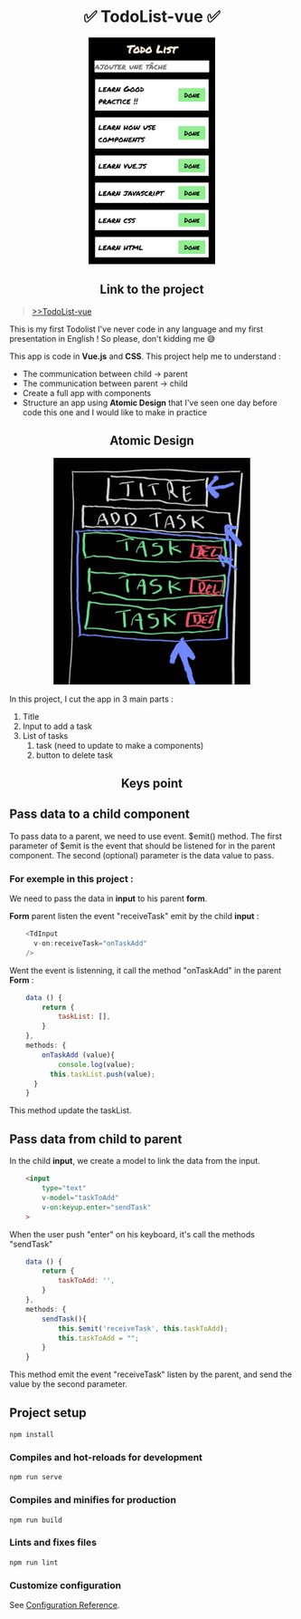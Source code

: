 <h1 align="center">✅ TodoList-vue ✅</h1>

<p align="center">
    <img src="https://github.com/Falk0r/TodoList-Vue/blob/main/src/assets/screenshot.png?raw=true" height="400">
</p>

<h2 align="center">Link to the project</h2>

>[>>TodoList-vue](https://todolist-vue.onrender.com/)


This is my first Todolist I've never code in any language and my first presentation in English ! So please, don't kidding me 😅

This app is code in __Vue.js__ and __CSS__. This project help me to understand :
* The communication between child -> parent
* The communication between parent -> child
* Create a full app with components
* Structure an app using __Atomic Design__ that I've seen one day before code this one and I would like to make in practice

<h2 align="center">Atomic Design</h2>

<p align="center">
    <img src="https://github.com/Falk0r/TodoList-Vue/blob/main/src/assets/plan.jpg?raw=true" height="400">
</p>

In this project, I cut the app in 3 main parts :
1. Title
2. Input to add a task
3. List of tasks
    1. task (need to update to make a components)
    2. button to delete task

<h2 align="center">Keys point</h2>

## Pass data to a child component

To pass data to a parent, we need to use event. $emit() method. The first parameter of $emit is the event that should be listened for in the parent component. The second (optional) parameter is the data value to pass.

### For exemple in this project :
We need to pass the data in __input__ to his parent __form__.

__Form__ parent listen the event "receiveTask" emit by the child __input__ :
```javascript
    <TdInput 
      v-on:receiveTask="onTaskAdd"
    />
```
Went the event is listenning, it call the method "onTaskAdd" in the parent __Form__ :
```javascript
    data () {
        return {
            taskList: [],
        }
    },
    methods: {
        onTaskAdd (value){
            console.log(value);
          this.taskList.push(value);
      }
    }
```
This method update the taskList.

## Pass data from child to parent

In the child __input__, we create a model to link the data from the input.
```html
    <input
        type="text"
        v-model="taskToAdd"
        v-on:keyup.enter="sendTask"
    >
```
When the user push "enter" on his keyboard, it's call the methods "sendTask" 
```javascript
    data () {
        return {
            taskToAdd: '',
        }
    },
    methods: {
        sendTask(){
            this.$emit('receiveTask', this.taskToAdd);
            this.taskToAdd = "";
        }
    }
```
This method emit the event "receiveTask" listen by the parent, and send the value by the second parameter.

## Project setup
```
npm install
```

### Compiles and hot-reloads for development
```
npm run serve
```

### Compiles and minifies for production
```
npm run build
```

### Lints and fixes files
```
npm run lint
```

### Customize configuration
See [Configuration Reference](https://cli.vuejs.org/config/).

